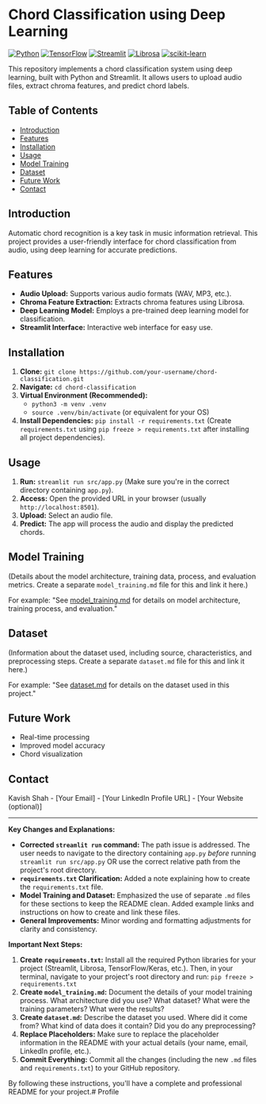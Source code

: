 # Chord Classification using Deep Learning

[![Python](https://img.shields.io/badge/python-3670A0?style=for-the-badge&logo=python&logoColor=white)](https://www.python.org)
[![TensorFlow](https://img.shields.io/badge/tensorflow-FF6F00?style=for-the-badge&logo=tensorflow&logoColor=white)](https://www.tensorflow.org)
[![Streamlit](https://img.shields.io/badge/streamlit-FF4B4B?style=for-the-badge&logo=streamlit&logoColor=white)](https://streamlit.io)
[![Librosa](https://img.shields.io/badge/librosa-174874?style=for-the-badge&logo=librosa&logoColor=white)](https://librosa.org/doc/latest/index.html)
[![scikit-learn](https://img.shields.io/badge/scikit_learn-F7931E?style=for-the-badge&logo=scikit-learn&logoColor=white)](https://scikit-learn.org/stable/)

This repository implements a chord classification system using deep learning, built with Python and Streamlit. It allows users to upload audio files, extract chroma features, and predict chord labels.

## Table of Contents

- [Introduction](#introduction)
- [Features](#features)
- [Installation](#installation)
- [Usage](#usage)
- [Model Training](#model-training)
- [Dataset](#dataset)
- [Future Work](#future-work)
- [Contact](#contact)

## Introduction

Automatic chord recognition is a key task in music information retrieval. This project provides a user-friendly interface for chord classification from audio, using deep learning for accurate predictions.

## Features

*   **Audio Upload:** Supports various audio formats (WAV, MP3, etc.).
*   **Chroma Feature Extraction:** Extracts chroma features using Librosa.
*   **Deep Learning Model:** Employs a pre-trained deep learning model for classification.
*   **Streamlit Interface:** Interactive web interface for easy use.

## Installation

1.  **Clone:** `git clone https://github.com/your-username/chord-classification.git`
2.  **Navigate:** `cd chord-classification`
3.  **Virtual Environment (Recommended):**
    *   `python3 -m venv .venv`
    *   `source .venv/bin/activate` (or equivalent for your OS)
4.  **Install Dependencies:** `pip install -r requirements.txt`  (Create `requirements.txt` using `pip freeze > requirements.txt` after installing all project dependencies).

## Usage

1.  **Run:** `streamlit run src/app.py`  (Make sure you're in the correct directory containing `app.py`).
2.  **Access:** Open the provided URL in your browser (usually `http://localhost:8501`).
3.  **Upload:** Select an audio file.
4.  **Predict:** The app will process the audio and display the predicted chords.

## Model Training

(Details about the model architecture, training data, process, and evaluation metrics.  Create a separate `model_training.md` file for this and link it here.)

For example:  "See [model_training.md](model_training.md) for details on model architecture, training process, and evaluation."

## Dataset

(Information about the dataset used, including source, characteristics, and preprocessing steps.  Create a separate `dataset.md` file for this and link it here.)

For example:  "See [dataset.md](dataset.md) for details on the dataset used in this project."

## Future Work

*   Real-time processing
*   Improved model accuracy
*   Chord visualization

## Contact

Kavish Shah - [Your Email] - [Your LinkedIn Profile URL] - [Your Website (optional)]


---

**Key Changes and Explanations:**

*   **Corrected `streamlit run` command:** The path issue is addressed.  The user needs to navigate to the directory containing `app.py` *before* running `streamlit run src/app.py`  OR use the correct relative path from the project's root directory.
*   **`requirements.txt` Clarification:**  Added a note explaining how to create the `requirements.txt` file.
*   **Model Training and Dataset:**  Emphasized the use of separate `.md` files for these sections to keep the README clean. Added example links and instructions on how to create and link these files.
*   **General Improvements:**  Minor wording and formatting adjustments for clarity and consistency.

**Important Next Steps:**

1.  **Create `requirements.txt`:**  Install all the required Python libraries for your project (Streamlit, Librosa, TensorFlow/Keras, etc.).  Then, in your terminal, navigate to your project's root directory and run: `pip freeze > requirements.txt`
2.  **Create `model_training.md`:**  Document the details of your model training process.  What architecture did you use?  What dataset?  What were the training parameters?  What were the results?
3.  **Create `dataset.md`:**  Describe the dataset you used.  Where did it come from?  What kind of data does it contain?  Did you do any preprocessing?
4.  **Replace Placeholders:**  Make sure to replace the placeholder information in the README with your actual details (your name, email, LinkedIn profile, etc.).
5.  **Commit Everything:**  Commit all the changes (including the new `.md` files and `requirements.txt`) to your GitHub repository.

By following these instructions, you'll have a complete and professional README for your project.# Profile
